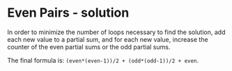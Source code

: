 # Even Pairs - solution

In order to minimize the number of loops necessary to find the solution, add each new value to a partial sum, and for each new value, increase the counter of the even partial sums or the odd partial sums.

The final formula is: `(even*(even-1))/2 + (odd*(odd-1))/2 + even`.